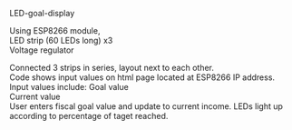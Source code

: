 LED-goal-display

Using ESP8266 module,</br>
      LED strip (60 LEDs long) x3</br>
      Voltage regulator</br>
      
Connected 3 strips in series, layout next to each other.</br>
Code shows input values on html page located at ESP8266 IP address.</br>
Input values include: Goal value</br>
                      Current value</br>
User enters fiscal goal value and update to current income. LEDs light up according to percentage of taget reached.
